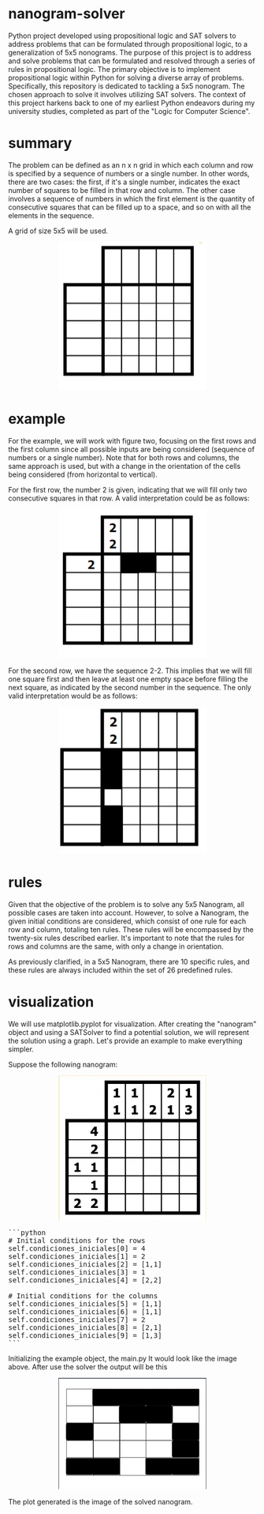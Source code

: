 # nanogram-solver
Python project developed using propositional logic and SAT solvers to address problems that can be formulated through propositional logic, to a generalization of 5x5 nonograms. The purpose of this project is to address and solve problems that can be formulated and resolved through a series of rules in propositional logic. The primary objective is to implement propositional logic within Python for solving a diverse array of problems. Specifically, this repository is dedicated to tackling a 5x5 nonogram. The chosen approach to solve it involves utilizing SAT solvers. The context of this project harkens back to one of my earliest Python endeavors during my university studies, completed as part of the "Logic for Computer Science".



# summary
The problem can be defined as an n x n grid in which each column and row is specified by a sequence of numbers or a single number. In other words, there are two cases: the first, if it's a single number, indicates the exact number of squares to be filled in that row and column. The other case involves a sequence of numbers in which the first element is the quantity of consecutive squares that can be filled up to a space, and so on with all the elements in the sequence.

A grid of size 5x5 will be used.


<p align="center">
  <img src="src/img/emptynanogram.png" alt="Texto alternativo" width="300">
</p>


# example
For the example, we will work with figure two, focusing on the first rows and the first column since all possible inputs are being considered (sequence of numbers or a single number). Note that for both rows and columns, the same approach is used, but with a change in the orientation of the cells being considered (from horizontal to vertical).

For the first row, the number 2 is given, indicating that we will fill only two consecutive squares in that row. A valid interpretation could be as follows:

<p align="center">
  <img src="src/img/figura2.png" alt="Texto alternativo" width="300">
</p>



For the second row, we have the sequence 2-2. This implies that we will fill one square first and then leave at least one empty space before filling the next square, as indicated by the second number in the sequence. The only valid interpretation would be as follows:


<p align="center">
  <img src="src/img/figura3.jpg" alt="Texto alternativo" width="300">
</p>

# rules

Given that the objective of the problem is to solve any 5x5 Nanogram, all possible cases are taken into account. However, to solve a Nanogram, the given initial conditions are considered, which consist of one rule for each row and column, totaling ten rules. These rules will be encompassed by the twenty-six rules described earlier. It's important to note that the rules for rows and columns are the same, with only a change in orientation.

As previously clarified, in a 5x5 Nanogram, there are 10 specific rules, and these rules are always included within the set of 26 predefined rules.

# visualization

We will use matplotlib.pyplot for visualization. After creating the "nanogram" object and using a SATSolver to find a potential solution, we will represent the solution using a graph. Let's provide an example to make everything simpler.

Suppose the following nanogram:

<p align="center">
  <img src="src/img/example.png" alt="Texto alternativo" width="300">
</p>

<pre>
```python
# Initial conditions for the rows
self.condiciones_iniciales[0] = 4
self.condiciones_iniciales[1] = 2
self.condiciones_iniciales[2] = [1,1]
self.condiciones_iniciales[3] = 1
self.condiciones_iniciales[4] = [2,2]

# Initial conditions for the columns
self.condiciones_iniciales[5] = [1,1]
self.condiciones_iniciales[6] = [1,1]
self.condiciones_iniciales[7] = 2
self.condiciones_iniciales[8] = [2,1]
self.condiciones_iniciales[9] = [1,3]
```
</pre>

Initializing the example object, the main.py It would look like the image above. After use the solver the output will be this

<p align="center">
  <img src="src/img/exampleoutput.png" alt="Texto alternativo" width="300">
</p>



The plot generated is the image of the solved nanogram.







